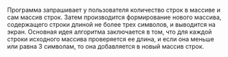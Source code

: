 Программа запрашивает у пользователя количество строк в массиве и сам массив строк. Затем производится формирование нового массива, содержащего строки длиной не более трех символов, и выводится на экран. Основная идея алгоритма заключается в том, что для каждой строки исходного массива проверяется ее длина, и если она меньше или равна 3 символам, то она добавляется в новый массив строк.
